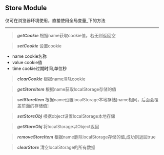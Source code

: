 ## Store Module 
仅可在浏览器环境使用，直接使用全局变量_下的方法

***

>***getCookie***
>根据name获取cookie值，若无则返回空

>***setCookie***
>设置cookie
* name  cookie名称
* value cookie值
* time  cookie过期时间,单位秒

>***clearCookie***
>根据name清除cookie

>***getStoreItem***
>根据name获取localStorage存储的值

>***setStoreItem***
>根据name设置localStorage本地存储[name相同，后面会覆盖前面的存储值]

>***setStoreObj***
>根据object设置localStorage本地存储

>***getStoreObj***
>将localStorage以Object返回

>***removeStoreItem***
>根据name删除localStorage存储的值,成功则返回true

>***clearStore***
>清空localStorage的所有数据